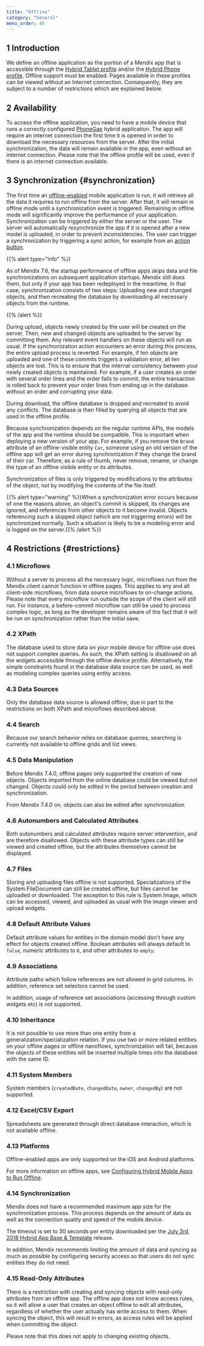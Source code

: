 ```yaml
---
title: "Offline"
category: "General"
menu_order: 40
---
```


## 1 Introduction

We define an offline application as the portion of a Mendix app that is accessible through the [Hybrid Tablet profile](hybrid-tablet-profile) and/or the [Hybrid Phone profile](hybrid-phone-profile). Offline support must be enabled. Pages available in these profiles can be viewed without an Internet connection. Consequently, they are subject to a number of restrictions which are explained below.

## 2 Availability

To access the offline application, you need to have a mobile device that runs a correctly configured [PhoneGap](http://phonegap.com/) hybrid application. The app will require an internet connection the first time it is opened in order to download the necessary resources from the server. After the initial synchronization, the data will remain available in the app, even without an internet connection. Please note that the offline profile will be used, even if there is an internet connection available.

## 3 Synchronization {#synchronization}

The first time an [offline-enabled](configuring-hybrid-mobile-apps-to-run-offline) mobile application is run, it will retrieve all the data it requires to run offline from the server. After that, it will remain in offline mode until a synchronization event is triggered. Remaining in offline mode will significantly improve the performance of your application. Synchronization can be triggered by either the server or the user. The server will automatically resynchronize the app if it is opened after a new model is uploaded, in order to prevent inconsistencies. The user can trigger a synchronization by triggering a sync action, for example from an [action button](action-button). 

{{% alert type="info" %}}

As of Mendix 7.6, the startup performance of offline apps skips data and file synchronizations on subsequent application startups. Mendix still does them, but only if your app has been redeployed in the meantime. In that case, synchronization consists of two steps: Uploading new and changed objects, and then recreating the database by downloading all necessary objects from the runtime.

{{% /alert %}}

During upload, objects newly created by the user will be created on the server. Then, new and changed objects are uploaded to the server by committing them. Any relevant event handlers on these objects will run as usual. If the synchronization action encounters an error during this process, the entire upload process is reverted. For example, if ten objects are uploaded and one of these commits triggers a validation error, all ten objects are lost. This is to ensure that the internal consistency between your newly created objects is maintained. For example, if a user creates an order with several order lines and the order fails to commit, the entire transaction is rolled back to prevent your order lines from ending up in the database without an order and corrupting your data.

During download, the offline database is dropped and recreated to avoid any conflicts. The database is then filled by querying all objects that are used in the offline profile.

Because synchronization depends on the regular runtime APIs, the models of the app and the runtime should be compatible. This is important when deploying a new version of your app. For example, if you remove the `Brand` attribute of an offline-visible entity `Car`, someone using an old version of the offline app will get an error during synchronization if they change the brand of their car. Therefore, as a rule of thumb, never remove, rename, or change the type of an offline visible entity or its attributes.

Synchronization of files is only triggered by modifications to the attributes of the object, not by modifying the contents of the file itself.

{{% alert type="warning" %}}When a synchronization error occurs because of one the reasons above, an object's commit is skipped, its changes are ignored, and references from other objects to it become invalid. Objects referencing such a skipped object (which are not triggering errors) will be synchronized normally. Such a situation is likely to be a modeling error and is logged on the server.{{% /alert %}}

## 4 Restrictions {#restrictions}

### 4.1 Microflows

Without a server to process all the necessary logic, microflows run from the Mendix client cannot function in offline pages. This applies to any and all client-side microflows, from data source microflows to on-change actions. Please note that every microflow run outside the scope of the client will still run. For instance, a before-commit microflow can still be used to process complex logic, as long as the developer remains aware of the fact that it will be run on synchronization rather than the initial save.

### 4.2 XPath

The database used to store data on your mobile device for offline use does not support complex queries. As such, the XPath setting is disallowed on all the widgets accessible through the offline device profile. Alternatively, the simple constraints found in the database data source can be used, as well as modeling complex queries using entity access.

### 4.3 Data Sources

Only the database data source is allowed offline, due in part to the restrictions on both XPath and microflows described above.

### 4.4 Search

Because our search behavior relies on database queries, searching is currently not available to offline grids and list views.

### 4.5 Data Manipulation

Before Mendix 7.4.0, offline pages only supported the creation of new objects. Objects imported from the online database could be viewed but not changed. Objects could only be edited in the period between creation and synchronization.

From Mendix 7.4.0 on, objects can also be edited after synchronization.

### 4.6 Autonumbers and Calculated Attributes

Both autonumbers and calculated attributes require server intervention, and are therefore disallowed. Objects with these attribute types can still be viewed and created offline, but the attributes themselves cannot be displayed.

### 4.7 Files

Storing and uploading files offline is not supported. Specializations of the System.FileDocument can still be created offline, but files cannot be uploaded or downloaded. The exception to this rule is System.Image, which can be accessed, viewed, and uploaded as usual with the image viewer and upload widgets.

### 4.8 Default Attribute Values

Default attribute values for entities in the domain model don't have any effect for objects created offline. Boolean attributes will always default to `false`, numeric attributes to `0`, and other attributes to `empty`.

### 4.9 Associations

Attribute paths which follow references are not allowed in grid columns. In addition, reference set selectors cannot be used. 

In addition, usage of reference set associations (accessing through custom widgets etc) is not supported.

### 4.10 Inheritance

It is not possible to use more than one entity from a generalization/specialization relation. If you use two or more related entities on your offline pages or offline nanoflows, synchronization will fail, because the objects of these entities will be inserted multiple times into the database with the same ID.

### 4.11 System Members

System members (`createdDate`, `changedDate`, `owner`, `changedBy`) are not supported.

### 4.12 Excel/CSV Export

Spreadsheets are generated through direct database interaction, which is not available offline.

### 4.13 Platforms

Offline-enabled apps are only supported on the iOS and Android platforms.

For more information on offline apps, see [Configuring Hybrid Mobile Apps to Run Offline](configuring-hybrid-mobile-apps-to-run-offline).

### 4.14 Synchronization

Mendix does not have a recommended maximum app size for the synchronization process. This process depends on the amount of data as well as the connection quality and speed of the mobile device. 

The timeout is set to 30 seconds per entity downloaded per the [July 3rd, 2018 Hybrid App Base & Template](/releasenotes/mobile/hybrid-app#7318) release.

In addition, Mendix recommends limiting the amount of data and syncing as much as possible by configuring security access so that users do not sync entities they do not need.

### 4.15 Read-Only Attributes

There is a restriction with creating and syncing objects with read-only attributes from an offline app. The offline app does not know access rules, so it will allow a user that creates an object offline to edit all attributes, regardless of whether the user actually has write access to them. When syncing the object, this will result in errors, as access rules will be applied when committing the object.

Please note that this does not apply to changing existing objects.
